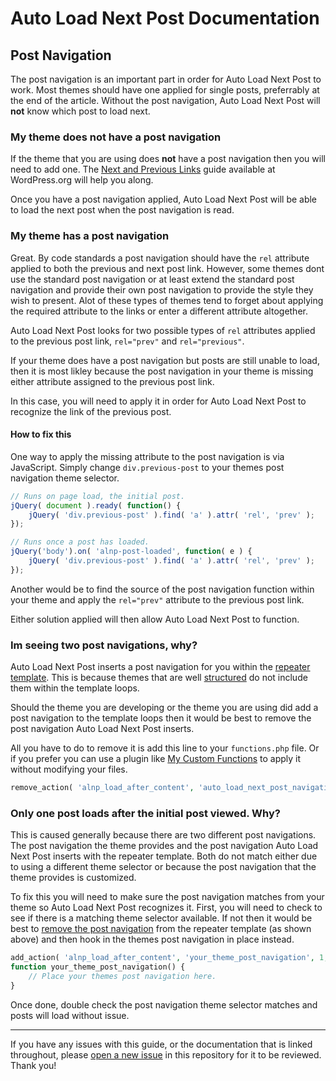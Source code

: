 # Auto Load Next Post Documentation

## Post Navigation

The post navigation is an important part in order for Auto Load Next Post to work. Most themes should have one applied for single posts, preferrably at the end of the article. Without the post navigation, Auto Load Next Post will **not** know which post to load next.

### My theme does not have a post navigation

If the theme that you are using does **not** have a post navigation then you will need to add one. The [Next and Previous Links](https://codex.wordpress.org/Next_and_Previous_Links) guide available at WordPress.org will help you along.

Once you have a post navigation applied, Auto Load Next Post will be able to load the next post when the post navigation is read.

### My theme has a post navigation

Great. By code standards a post navigation should have the `rel` attribute applied to both the previous and next post link. However, some themes dont use the standard post navigation or at least extend the standard post navigation and provide their own post navigation to provide the style they wish to present. Alot of these types of themes tend to forget about applying the required attribute to the links or enter a different attribute altogether.

Auto Load Next Post looks for two possible types of `rel` attributes applied to the previous post link, `rel="prev"` and `rel="previous"`.

If your theme does have a post navigation but posts are still unable to load, then it is most likley because the post navigation in your theme is missing either attribute assigned to the previous post link.

In this case, you will need to apply it in order for Auto Load Next Post to recognize the link of the previous post.

#### How to fix this

One way to apply the missing attribute to the post navigation is via JavaScript. Simply change `div.previous-post` to your themes post navigation theme selector.

```javascript
// Runs on page load, the initial post.
jQuery( document ).ready( function() {
    jQuery( 'div.previous-post' ).find( 'a' ).attr( 'rel', 'prev' );
});

// Runs once a post has loaded.
jQuery('body').on( 'alnp-post-loaded', function( e ) {
    jQuery( 'div.previous-post' ).find( 'a' ).attr( 'rel', 'prev' );
});
```

Another would be to find the source of the post navigation function within your theme and apply the `rel="prev"` attribute to the previous post link.

Either solution applied will then allow Auto Load Next Post to function.

### Im seeing two post navigations, why?

Auto Load Next Post inserts a post navigation for you within the [repeater template](https://github.com/autoloadnextpost/alnp-documentation/blob/master/en_US/repeater-template.md). This is because themes that are well [structured](https://github.com/autoloadnextpost/alnp-documentation/blob/master/en_US/content-and-structure.md#structure) do not include them within the template loops.

Should the theme you are developing or the theme you are using did add a post navigation to the template loops then it would be best to remove the post navigation Auto Load Next Post inserts.

All you have to do to remove it is add this line to your `functions.php` file. Or if you prefer you can use a plugin like [My Custom Functions](https://wordpress.org/plugins/my-custom-functions/) to apply it without modifying your files.

```php
remove_action( 'alnp_load_after_content', 'auto_load_next_post_navigation', 1, 10 );
```

### Only one post loads after the initial post viewed. Why?

This is caused generally because there are two different post navigations. The post navigation the theme provides and the post navigation Auto Load Next Post inserts with the repeater template. Both do not match either due to using a different theme selector or because the post navigation that the theme provides is customized.

To fix this you will need to make sure the post navigation matches from your theme so Auto Load Next Post recognizes it. First, you will need to check to see if there is a matching theme selector available. If not then it would be best to [remove the post navigation](https://github.com/autoloadnextpost/alnp-documentation/blob/master/en_US/post-navigation.md#im-seeing-two-post-navigations-why) from the repeater template (as shown above) and then hook in the themes post navigation in place instead.

```php
add_action( 'alnp_load_after_content', 'your_theme_post_navigation', 1, 10 );
function your_theme_post_navigation() {
    // Place your themes post navigation here.
}
```

Once done, double check the post navigation theme selector matches and posts will load without issue.

---

If you have any issues with this guide, or the documentation that is linked throughout, please [open a new issue](https://github.com/autoloadnextpost/alnp-documentation/issues/new) in this repository for it to be reviewed. Thank you!